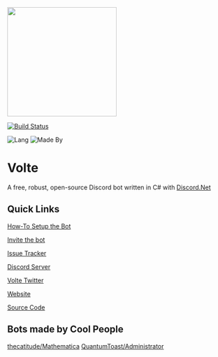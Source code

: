 <img src="https://assets.greemdev.net/Volte.png" width="250" height="250" />

[![Build Status](https://greem.visualstudio.com/Volte/_apis/build/status/Volte-CI)](https://greem.visualstudio.com/Volte/_build/latest?definitionId=-1)

![Lang](https://forthebadge.com/images/badges/made-with-c-sharp.svg)
![Made By](https://forthebadge.com/images/badges/built-by-developers.svg)

# Volte

A free, robust, open-source Discord bot written in C# with [Discord.Net](https://github.com/discord-net/Discord.Net)

## Quick Links 

 [How-To Setup the Bot](https://greemdev.atlassian.net/wiki/spaces/SIVA/pages/19300353/How+To)
 
 [Invite the bot](https://discordapp.com/oauth2/authorize?client_id=320942091049893888&scope=bot&permissions=8)

 [Issue Tracker](https://github.com/GreemDev/Volte/issues)

 [Discord Server](https://discord.greemdev.net)

 [Volte Twitter](https://twitter.com/VolteBot)

 [Website](https://volte.greemdev.net)

 [Source Code](https://github.com/GreemDev/Volte)

 ## Bots made by Cool People

 [thecatitude/Mathematica](https://github.com/thecatitude/Mathematica)
 [QuantumToast/Administrator](https://gitlab.com/QuantumToast/Administrator)
 